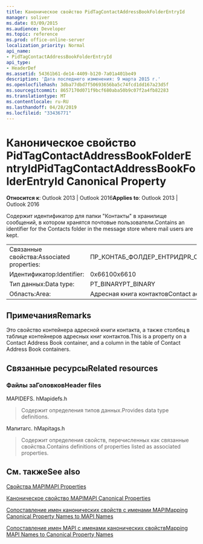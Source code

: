 ```yaml
---
title: Каноническое свойство PidTagContactAddressBookFolderEntryId
manager: soliver
ms.date: 03/09/2015
ms.audience: Developer
ms.topic: reference
ms.prod: office-online-server
localization_priority: Normal
api_name:
- PidTagContactAddressBookFolderEntryId
api_type:
- HeaderDef
ms.assetid: 54361b61-de14-4409-b120-7a01a401be49
description: 'Дата последнего изменения: 9 марта 2015 г.'
ms.openlocfilehash: 3dba77dbd7f50693656ba5c74fcd1dd167a23d5f
ms.sourcegitcommit: 8657170d071f9bcf680aba50b9c07f2a4fb82283
ms.translationtype: MT
ms.contentlocale: ru-RU
ms.lasthandoff: 04/28/2019
ms.locfileid: "33436771"
---
```

# <a name="pidtagcontactaddressbookfolderentryid-canonical-property"></a><span data-ttu-id="52e8a-103">Каноническое свойство PidTagContactAddressBookFolderEntryId</span><span class="sxs-lookup"><span data-stu-id="52e8a-103">PidTagContactAddressBookFolderEntryId Canonical Property</span></span>

  
  
<span data-ttu-id="52e8a-104">**Относится к**: Outlook 2013 | Outlook 2016</span><span class="sxs-lookup"><span data-stu-id="52e8a-104">**Applies to**: Outlook 2013 | Outlook 2016</span></span> 
  
<span data-ttu-id="52e8a-105">Содержит идентификатор для папки "Контакты" в хранилище сообщений, в котором хранятся почтовые пользователи.</span><span class="sxs-lookup"><span data-stu-id="52e8a-105">Contains an identifier for the Contacts folder in the message store where mail users are kept.</span></span> 
  
|||
|:-----|:-----|
|<span data-ttu-id="52e8a-106">Связанные свойства:</span><span class="sxs-lookup"><span data-stu-id="52e8a-106">Associated properties:</span></span>  <br/> |<span data-ttu-id="52e8a-107">ПР_КОНТАБ_ФОЛДЕР_ЕНТРИД</span><span class="sxs-lookup"><span data-stu-id="52e8a-107">PR_CONTAB_FOLDER_ENTRYID</span></span>  <br/> |
|<span data-ttu-id="52e8a-108">Идентификатор:</span><span class="sxs-lookup"><span data-stu-id="52e8a-108">Identifier:</span></span>  <br/> |<span data-ttu-id="52e8a-109">0x6610</span><span class="sxs-lookup"><span data-stu-id="52e8a-109">0x6610</span></span>  <br/> |
|<span data-ttu-id="52e8a-110">Тип данных:</span><span class="sxs-lookup"><span data-stu-id="52e8a-110">Data type:</span></span>  <br/> |<span data-ttu-id="52e8a-111">PT_BINARY</span><span class="sxs-lookup"><span data-stu-id="52e8a-111">PT_BINARY</span></span>  <br/> |
|<span data-ttu-id="52e8a-112">Область:</span><span class="sxs-lookup"><span data-stu-id="52e8a-112">Area:</span></span>  <br/> |<span data-ttu-id="52e8a-113">Адресная книга контактов</span><span class="sxs-lookup"><span data-stu-id="52e8a-113">Contact address book</span></span>  <br/> |
   
## <a name="remarks"></a><span data-ttu-id="52e8a-114">Примечания</span><span class="sxs-lookup"><span data-stu-id="52e8a-114">Remarks</span></span>

<span data-ttu-id="52e8a-115">Это свойство контейнера адресной книги контакта, а также столбец в таблице контейнеров адресных книг контактов.</span><span class="sxs-lookup"><span data-stu-id="52e8a-115">This is a property on a Contact Address Book container, and a column in the table of Contact Address Book containers.</span></span>
  
## <a name="related-resources"></a><span data-ttu-id="52e8a-116">Связанные ресурсы</span><span class="sxs-lookup"><span data-stu-id="52e8a-116">Related resources</span></span>

### <a name="header-files"></a><span data-ttu-id="52e8a-117">Файлы заГоловков</span><span class="sxs-lookup"><span data-stu-id="52e8a-117">Header files</span></span>

<span data-ttu-id="52e8a-118">MAPIDEFS. h</span><span class="sxs-lookup"><span data-stu-id="52e8a-118">Mapidefs.h</span></span>
  
> <span data-ttu-id="52e8a-119">Содержит определения типов данных.</span><span class="sxs-lookup"><span data-stu-id="52e8a-119">Provides data type definitions.</span></span>
    
<span data-ttu-id="52e8a-120">Мапитагс. h</span><span class="sxs-lookup"><span data-stu-id="52e8a-120">Mapitags.h</span></span>
  
> <span data-ttu-id="52e8a-121">Содержит определения свойств, перечисленных как связанные свойства.</span><span class="sxs-lookup"><span data-stu-id="52e8a-121">Contains definitions of properties listed as associated properties.</span></span>
    
## <a name="see-also"></a><span data-ttu-id="52e8a-122">См. также</span><span class="sxs-lookup"><span data-stu-id="52e8a-122">See also</span></span>



[<span data-ttu-id="52e8a-123">Свойства MAPI</span><span class="sxs-lookup"><span data-stu-id="52e8a-123">MAPI Properties</span></span>](mapi-properties.md)
  
[<span data-ttu-id="52e8a-124">Каноническое свойство MAPI</span><span class="sxs-lookup"><span data-stu-id="52e8a-124">MAPI Canonical Properties</span></span>](mapi-canonical-properties.md)
  
[<span data-ttu-id="52e8a-125">Сопоставление имен канонических свойств с именами MAPI</span><span class="sxs-lookup"><span data-stu-id="52e8a-125">Mapping Canonical Property Names to MAPI Names</span></span>](mapping-canonical-property-names-to-mapi-names.md)
  
[<span data-ttu-id="52e8a-126">Сопоставление имен MAPI с именами канонических свойств</span><span class="sxs-lookup"><span data-stu-id="52e8a-126">Mapping MAPI Names to Canonical Property Names</span></span>](mapping-mapi-names-to-canonical-property-names.md)

